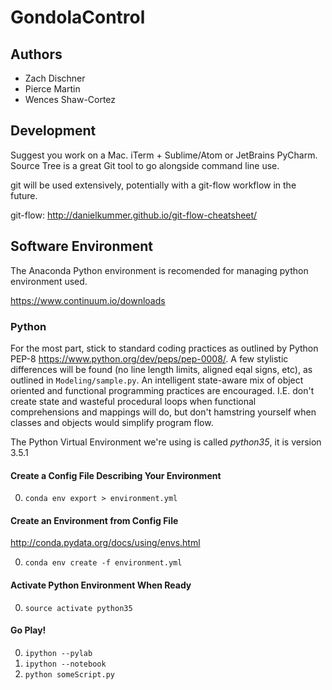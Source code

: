 # GondolaControl

## Authors
* Zach Dischner
* Pierce Martin
* Wences Shaw-Cortez

## Development
Suggest you work on a Mac. iTerm + Sublime/Atom or JetBrains PyCharm. Source Tree is a great Git tool to go alongside command line use. 

git will be used extensively, potentially with a git-flow workflow in the future. 

git-flow: http://danielkummer.github.io/git-flow-cheatsheet/

## Software Environment 
The Anaconda Python environment is recomended for managing python environment used. 

https://www.continuum.io/downloads

### Python
For the most part, stick to standard coding practices as outlined by Python PEP-8 https://www.python.org/dev/peps/pep-0008/. A few stylistic differences will be found (no line length limits, aligned eqal signs, etc), as outlined in `Modeling/sample.py`. An intelligent state-aware mix of object oriented and functional programming practices are encouraged. I.E. don't create state and wasteful procedural loops when functional comprehensions and mappings will do, but don't hamstring yourself when classes and objects would simplify program flow. 

The Python Virtual Environment we're using is called *python35*, it is version 3.5.1

#### Create a Config File Describing Your Environment
0. `conda env export > environment.yml`

#### Create an Environment from Config File
http://conda.pydata.org/docs/using/envs.html

0. `conda env create -f environment.yml`

#### Activate Python Environment When Ready
0. `source activate python35`

#### Go Play!
0. `ipython --pylab`
0. `ipython --notebook`
0. `python someScript.py`
